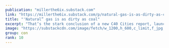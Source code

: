 ```yaml
---
publication: "millerthe6ix.substack.com"
link: "https://millerthe6ix.substack.com/p/natural-gas-is-as-dirty-as-coal"
title: "'Natural” gas is as dirty as coal"
excerpt: "That’s the stark conclusion of a new C40 Cities report, launched ten days ago at the C40 Summit in Buenos Aires. From a carbon emissions perspective, the continued use of ‘natural’ gas is incompatible"
image: "https://substackcdn.com/image/fetch/w_1200,h_600,c_limit,f_jpg,q_auto:good,fl_progressive:steep/https%3A%2F%2Fbucketeer-e05bbc84-baa3-437e-9518-adb32be77984.s3.amazonaws.com%2Fpublic%2Fimages%2F60b05e31-52fc-4152-a75d-eeaf0e7f7ea3_511x502.png"
group: con
rank: 10
---
```


